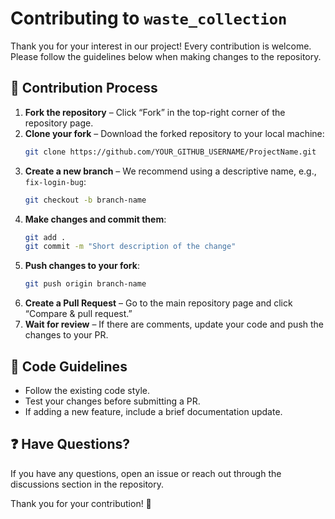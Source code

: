 # Contributing to `waste_collection`

Thank you for your interest in our project! Every contribution is welcome. 
Please follow the guidelines below when making changes to the repository.

## 🔄 Contribution Process

1. **Fork the repository** – Click “Fork” in the top-right corner of the repository page.
2. **Clone your fork** – Download the forked repository to your local machine:
   ```sh
   git clone https://github.com/YOUR_GITHUB_USERNAME/ProjectName.git
   ```
3. **Create a new branch** – We recommend using a descriptive name, e.g., `fix-login-bug`:
   ```sh
   git checkout -b branch-name
   ```
4. **Make changes and commit them**:
   ```sh
   git add .
   git commit -m "Short description of the change"
   ```
5. **Push changes to your fork**:
   ```sh
   git push origin branch-name
   ```
6. **Create a Pull Request** – Go to the main repository page and click “Compare & pull request.”
7. **Wait for review** – If there are comments, update your code and push the changes to your PR.

## 📜 Code Guidelines
- Follow the existing code style.
- Test your changes before submitting a PR.
- If adding a new feature, include a brief documentation update.

## ❓ Have Questions?
If you have any questions, open an issue or reach out through the discussions section in the repository.

Thank you for your contribution! 🚀
